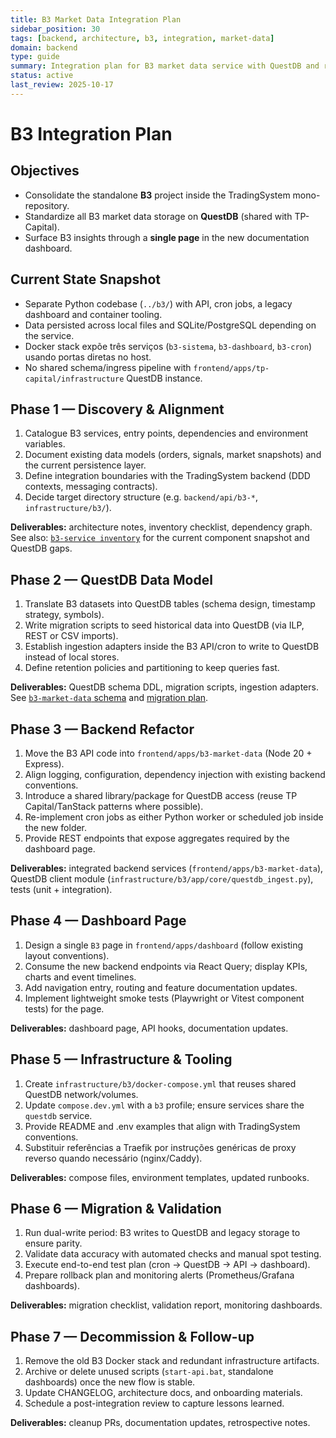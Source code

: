 ```yaml
---
title: B3 Market Data Integration Plan
sidebar_position: 30
tags: [backend, architecture, b3, integration, market-data]
domain: backend
type: guide
summary: Integration plan for B3 market data service with QuestDB and real-time streaming
status: active
last_review: 2025-10-17
---
```


# B3 Integration Plan

## Objectives

- Consolidate the standalone **B3** project inside the TradingSystem mono-repository.
- Standardize all B3 market data storage on **QuestDB** (shared with TP-Capital).
- Surface B3 insights through a **single page** in the new documentation dashboard.

## Current State Snapshot

- Separate Python codebase (`../b3/`) with API, cron jobs, a legacy dashboard and container tooling.
- Data persisted across local files and SQLite/PostgreSQL depending on the service.
- Docker stack expõe três serviços (`b3-sistema`, `b3-dashboard`, `b3-cron`) usando portas diretas no host.
- No shared schema/ingress pipeline with `frontend/apps/tp-capital/infrastructure` QuestDB instance.

## Phase 1 — Discovery & Alignment

1. Catalogue B3 services, entry points, dependencies and environment variables.
2. Document existing data models (orders, signals, market snapshots) and the current persistence layer.
3. Define integration boundaries with the TradingSystem backend (DDD contexts, messaging contracts).
4. Decide target directory structure (e.g. `backend/api/b3-*`, `infrastructure/b3/`).

**Deliverables:** architecture notes, inventory checklist, dependency graph.
See also: [`b3-service inventory`](./b3-inventory.md) for the current component snapshot and QuestDB gaps.

## Phase 2 — QuestDB Data Model

1. Translate B3 datasets into QuestDB tables (schema design, timestamp strategy, symbols).
2. Write migration scripts to seed historical data into QuestDB (via ILP, REST or CSV imports).
3. Establish ingestion adapters inside the B3 API/cron to write to QuestDB instead of local stores.
4. Define retention policies and partitioning to keep queries fast.

**Deliverables:** QuestDB schema DDL, migration scripts, ingestion adapters. See [`b3-market-data` schema](../data/schemas/trading-core/tables/b3-market-data.md) and [migration plan](../data/migrations/2025-10-12-b3-questdb-migration.md).

## Phase 3 — Backend Refactor

1. Move the B3 API code into `frontend/apps/b3-market-data` (Node 20 + Express).
2. Align logging, configuration, dependency injection with existing backend conventions.
3. Introduce a shared library/package for QuestDB access (reuse TP Capital/TanStack patterns where possible).
4. Re-implement cron jobs as either Python worker or scheduled job inside the new folder.
5. Provide REST endpoints that expose aggregates required by the dashboard page.

**Deliverables:** integrated backend services (`frontend/apps/b3-market-data`), QuestDB client module (`infrastructure/b3/app/core/questdb_ingest.py`), tests (unit + integration).

## Phase 4 — Dashboard Page

1. Design a single `B3` page in `frontend/apps/dashboard` (follow existing layout conventions).
2. Consume the new backend endpoints via React Query; display KPIs, charts and event timelines.
3. Add navigation entry, routing and feature documentation updates.
4. Implement lightweight smoke tests (Playwright or Vitest component tests) for the page.

**Deliverables:** dashboard page, API hooks, documentation updates.

## Phase 5 — Infrastructure & Tooling

1. Create `infrastructure/b3/docker-compose.yml` that reuses shared QuestDB network/volumes.
2. Update `compose.dev.yml` with a `b3` profile; ensure services share the `questdb` service.
3. Provide README and .env examples that align with TradingSystem conventions.
4. Substituir referências a Traefik por instruções genéricas de proxy reverso quando necessário (nginx/Caddy).

**Deliverables:** compose files, environment templates, updated runbooks.

## Phase 6 — Migration & Validation

1. Run dual-write period: B3 writes to QuestDB and legacy storage to ensure parity.
2. Validate data accuracy with automated checks and manual spot testing.
3. Execute end-to-end test plan (cron → QuestDB → API → dashboard).
4. Prepare rollback plan and monitoring alerts (Prometheus/Grafana dashboards).

**Deliverables:** migration checklist, validation report, monitoring dashboards.

## Phase 7 — Decommission & Follow-up

1. Remove the old B3 Docker stack and redundant infrastructure artifacts.
2. Archive or delete unused scripts (`start-api.bat`, standalone dashboards) once the new flow is stable.
3. Update CHANGELOG, architecture docs, and onboarding materials.
4. Schedule a post-integration review to capture lessons learned.

**Deliverables:** cleanup PRs, documentation updates, retrospective notes.
